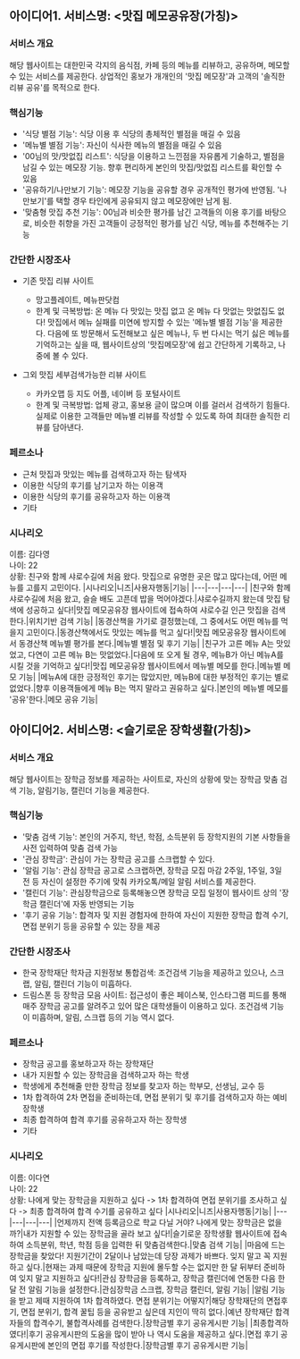 ## 아이디어1. 서비스명: <맛집 메모공유장(가칭)>

### 서비스 개요
해당 웹사이트는 대한민국 각지의 음식점, 카페 등의 메뉴를 리뷰하고, 공유하며, 메모할 수 있는 서비스를 제공한다.
상업적인 홍보가  개개인의 '맛집 메모장'과 고객의 '솔직한 리뷰 공유'를 목적으로 한다.

### 핵심기능
+ '식당 별점 기능': 식당 이용 후 식당의 총체적인 별점을 매길 수 있음
+ '메뉴별 별점 기능': 자신이 식사한 메뉴의 별점을 매길 수 있음
+ '00님의 맛/맛없집 리스트': 식당을 이용하고 느낀점을 자유롭게 기술하고, 별점을 남길 수 있는 메모장 기능. 향후 편리하게 본인의 맛집/맛없집 리스트를 확인할 수 있음
+ '공유하기/나만보기 기능': 메모장 기능을 공유할 경우 공개적인 평가에 반영됨. '나만보기'를 택할 경우 타인에게 공유되지 않고 메모장에만 남게 됨.
+ '맞춤형 맛집 추천 기능': 00님과 비슷한 평가를 남긴 고객들의 이용 후기를 바탕으로, 비슷한 취향을 가진 고객들이 긍정적인 평가를 남긴 식당, 메뉴를 추천해주는 기능

### 간단한 시장조사
+ 기존 맛집 리뷰 사이트
  + 망고플레이트, 메뉴판닷컴
  + 한계 및 극복방법: 온 메뉴 다 맛있는 맛집 없고 온 메뉴 다 맛없는 맛없집도 없다! 맛집에서 메뉴 실패를 미연에 방지할 수 있는 '메뉴별 별점 기능'을 제공한다. 다음에 또 방문해서 도전해보고 싶은 메뉴나, 두 번 다시는 먹기 싫은 메뉴를 기억하고는 싶을 때, 웹사이트상의 '맛집메모장'에 쉽고 간단하게 기록하고, 나중에 볼 수 있다.
  
+ 그외 맛집 세부검색가능한 리뷰 사이트
  + 카카오맵 등 지도 어플, 네이버 등 포털사이트
  + 한계 및 극복방법: 업체 광고, 홍보용 글이 많으며 이를 걸러서 검색하기 힘들다. 실제로 이용한 고객들만 메뉴별 리뷰를 작성할 수 있도록 하여 최대한 솔직한 리뷰를 담아낸다.
  
### 페르소나
+ 근처 맛집과 맛있는 메뉴를 검색하고자 하는 탐색자
+ 이용한 식당의 후기를 남기고자 하는 이용객
+ 이용한 식당의 후기를 공유하고자 하는 이용객
+ 기타

### 시나리오
이름: 김다영  
나이: 22  
상황: 친구와 함께 샤로수길에 처음 왔다. 맛집으로 유명한 곳은 많고 많다는데, 어떤 메뉴를 고를지 고민이다.
|시나리오|니즈|사용자행동|기능|
|---|---|---|---|
|친구와 함께 샤로수길에 처음 왔고, 슬슬 배도 고픈데 밥을 먹어야겠다.|샤로수길까지 왔는데 맛집 탐색에 성공하고 싶다!|맛집 메모공유장 웹사이트에 접속하여 샤로수길 인근 맛집을 검색한다.|위치기반 검색 기능|
|동경산책을 가기로 결정했는데, 그 중에서도 어떤 메뉴를 먹을지 고민이다.|동경산책에서도 맛있는 메뉴를 먹고 싶다!|맛집 메모공유장 웹사이트에서 동경산책 메뉴별 평가를 본다.|메뉴별 별점 및 후기 기능|
|친구가 고른 메뉴 A는 맛있었고, 다연이 고른 메뉴 B는 맛없었다.|다음에 또 오게 될 경우, 메뉴B가 아닌 메뉴A를 시킬 것을 기억하고 싶다!|맛집 메모공유장 웹사이트에서 메뉴별 메모를 한다.|메뉴별 메모 기능|
|메뉴A에 대한 긍정적인 후기는 많았지만, 메뉴B에 대한 부정적인 후기는 별로 없었다.|향후 이용객들에게 메뉴 B는 먹지 말라고 권유하고 싶다.|본인의 메뉴별 메모를 '공유'한다.|메모 공유 기능|

## 아이디어2. 서비스명: <슬기로운 장학생활(가칭)>

### 서비스 개요
해당 웹사이트는 장학금 정보를 제공하는 사이트로, 자신의 상황에 맞는 장학금 맞춤 검색 기능, 알림기능, 캘린더 기능을 제공한다.

### 핵심기능
+ '맞춤 검색 기능': 본인의 거주지, 학년, 학점, 소득분위 등 장학지원의 기본 사항들을 사전 입력하여 맞춤 검색 가능
+ '관심 장학금': 관심이 가는 장학금 공고를 스크랩할 수 있다.
+ '알림 기능': 관심 장학금 공고로 스크랩하면, 장학금 모집 마감 2주일, 1주일, 3일 전 등 자신이 설정한 주기에 맞춰 카카오톡/메일 알림 서비스를 제공한다.
+ '캘린더 기능': 관심장학금으로 등록해놓으면 장학금 모집 일정이 웹사이트 상의 '장학금 캘린더'에 자동 반영되는 기능
+ '후기 공유 기능': 합격자 및 지원 경험자에 한하여 자신이 지원한 장학금 합격 수기, 면접 분위기 등을 공유할 수 있는 장을 제공

### 간단한 시장조사
+ 한국 장학재단 학자금 지원정보 통합검색: 조건검색 기능을 제공하고 있으나, 스크랩, 알림, 캘린더 기능이 미흡하다.
+ 드림스폰 등 장학금 모음 사이트: 접근성이 좋은 페이스북, 인스타그램 피드를 통해 매주 장학금 공고를 알려주고 있어 많은 대학생들이 이용하고 있다. 조건검색 기능이 미흡하며, 알림, 스크랩 등의 기능 역시 없다.
  
### 페르소나
+ 장학금 공고를 홍보하고자 하는 장학재단
+ 내가 지원할 수 있는 장학금을 검색하고자 하는 학생
+ 학생에게 추천해줄 만한 장학금 정보를 찾고자 하는 학부모, 선생님, 교수 등
+ 1차 합격하여 2차 면접을 준비하는데, 면접 분위기 및 후기를 검색하고자 하는 예비 장학생
+ 최종 합격하여 합격 후기를 공유하고자 하는 장학생
+ 기타

### 시나리오
이름: 이다연  
나이: 22  
상황: 나에게 맞는 장학금을 지원하고 싶다 -> 1차 합격하여 면접 분위기를 조사하고 싶다 -> 최종 합격하여 합격 수기를 공유하고 싶다
|시나리오|니즈|사용자행동|기능|
|---|---|---|---|
|언제까지 전액 등록금으로 학교 다닐 거야? 나에게 맞는 장학금은 없을까?|내가 지원할 수 있는 장학금을 골라 보고 싶다!|슬기로운 장학생활 웹사이트에 접속하여 소득분위, 학년, 학점 등을 입력한 뒤 맞춤검색한다.|맞춤 검색 기능|
|마음에 드는 장학금을 찾았다! 지원기간이 2달이나 남았는데 당장 과제가 바쁘다. 잊지 말고 꼭 지원하고 싶다.|현재는 과제 때문에 장학금 지원에 몰두할 수는 없지만 한 달 뒤부터 준비하여 잊지 말고 지원하고 싶다!|관심 장학금을 등록하고, 장학금 캘린더에 연동한 다음 한 달 전 알림 기능을 설정한다.|관심장학금 스크랩, 장학금 캘린더, 알림 기능|
|알림 기능을 받고 제때 지원하여 1차 합격하였다. 면접 분위기는 어떻지?|해당 장학재단의 면접후기, 면접 분위기, 합격 꿀팁 등을 공유받고 싶은데 지인이 딱히 없다.|예년 장학재단 합격자들의 합격수기, 불합격사례를 검색한다.|장학금별 후기 공유게시판 기능|
|최종합격하였다!|후기 공유게시판의 도움을 많이 받아 나 역시 도움을 제공하고 싶다.|면접 후기 공유게시판에 본인의 면접 후기를 작성한다.|장학금별 후기 공유게시판 기능|
